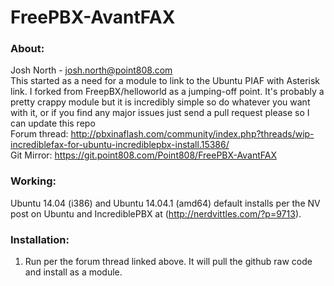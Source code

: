 # FreePBX-AvantFAX #
### About: ###
Josh North - josh.north@point808.com  
This started as a need for a module to link to the Ubuntu PIAF with Asterisk link.  I forked from FreepBX/helloworld as a jumping-off point.  It's probably a pretty crappy module but it is incredibly simple so do whatever you want with it, or if you find any major issues just send a pull request please so I can update this repo  
Forum thread: http://pbxinaflash.com/community/index.php?threads/wip-incrediblefax-for-ubuntu-incrediblepbx-install.15386/  
Git Mirror: https://git.point808.com/Point808/FreePBX-AvantFAX

### Working: ###
Ubuntu 14.04 (i386) and Ubuntu 14.04.1 (amd64) default installs per the NV post on Ubuntu and IncrediblePBX at (http://nerdvittles.com/?p=9713).   

### Installation: ###
1. Run per the forum thread linked above.  It will pull the github raw code and install as a module.
